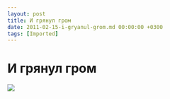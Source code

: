 ```yaml
---
layout: post
title: И грянул гром
date: 2011-02-15-i-gryanul-grom.md 00:00:00 +0300
tags: [Imported]
---
```

# И грянул гром

![](http://media.tumblr.com/tumblr_lgnxlnzFVS1qfp23s.jpg)